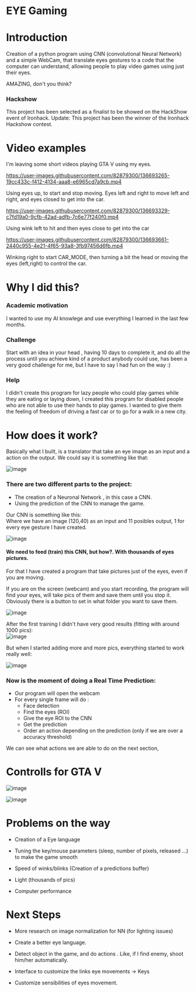 # EYE Gaming

# Introduction

Creation of a python program using CNN (convolutional Neural Network) and a simple WebCam, that translate eyes gestures to a code that the computer can
understand, allowing people to play video games using just their eyes.

AMAZING, don't you think?

### Hackshow
This project has been selected as a finalist to be showed on the HackShow event of Ironhack.
Update: This project has been the winner of the Ironhack Hackshow contest.

# Video examples

I'm leaving some short videos playing GTA V using my eyes.


https://user-images.githubusercontent.com/82879300/136693265-19cc433c-f412-4134-aaa8-e6965cd7a9cb.mp4

Using eyes up, to start and stop moving. Eyes left and right to move left and right, and eyes closed to get into the car.

https://user-images.githubusercontent.com/82879300/136693329-c7fd19a0-9cfb-42ad-adfb-7c6e77f240f0.mp4

Using wink left to hit and then eyes close to get into the car

https://user-images.githubusercontent.com/82879300/136693661-2440c955-4e21-4f65-93a8-3fb97456d6fb.mp4

Winking right to start CAR_MODE, then turning a bit the head or moving the eyes (left,right) to control the car.


# Why I did this?

### Academic motivation 
I wanted to use my AI knowlege and use everything I learned in the last few months.

### Challenge
Start with an idea in your head , having 10 days to complete it, and do all the process until you achieve kind of a product anybody could use, has been a very good challenge for me, but I have to say I had fun on the way :)

### Help
I didn't create this program for lazy people who could play games while they are eating or laying down, I created this program for disabled people who are not able to use their hands to play games. I wanted to give them the feeling of freedom of driving a fast car or to go for a walk in a new city.

# How does it work?

Basically what I built, is a translator that take an eye image as an input and a action on the output. We could say it is something like that:  


![image](https://user-images.githubusercontent.com/82879300/136744872-3f10c188-0586-46af-a25a-d154f288d252.png)


### There are two different parts to the project:
  * The creation of a Neuronal Network , in this case a CNN.
  * Using the prediction of the CNN to manage the game.

Our CNN is something like this:  
Where we have an image (120,40) as an input and 11 posibles output, 1 for every eye gesture I have created.  

![image](https://user-images.githubusercontent.com/82879300/136745190-3f59c5d7-e132-440c-944b-185b9080cf09.png)


#### We need to feed (train) this CNN, but how?. With thousands of eyes pictures.

For that I have created a program that take pictures just of the eyes, even if you are moving.   

If you are on the screen (webcam) and you start recording, the program will find your eyes, will take pics of them and
save them until you stop it. Obviously there is a button to set in what folder you want to save them.

![image](https://user-images.githubusercontent.com/82879300/136746149-2a769973-60ff-4a83-907d-4feb3d6a2b32.png)


After the first training I didn't have very good results (fitting with around 1000 pics):  
![image](https://user-images.githubusercontent.com/82879300/136747010-7cde8a70-deda-4d2f-9f13-6bcb809032d4.png)

But when I started adding more and more pics, everything started to work really well:

![image](https://user-images.githubusercontent.com/82879300/136747077-3288b318-bc87-4084-a790-00efac84c527.png)


### Now is the moment of doing a Real Time Prediction: 

* Our program will open the webcam
* For every single frame will do :
    + Face detection
    + Find the eyes (ROI)
    + Give the eye ROI to the CNN
    + Get the prediction
    + Order an action depending on the prediction (only if we are over a accuracy threshold)

We can see what actions we are able to do on the next section,



# Controlls for GTA V

![image](https://user-images.githubusercontent.com/82879300/136694237-b9be4f52-b9d3-4690-a717-a89b6e6330ef.png)

![image](https://user-images.githubusercontent.com/82879300/136694262-1f1cf82c-a879-46db-85e2-036764afbb64.png)



# Problems on the way

* Creation of a Eye language 

* Tuning the key/mouse parameters (sleep, number of pixels, released …) to make the game smooth

* Speed of winks/blinks (Creation of a predictions buffer)

* Light (thousands of pics)

* Computer performance

# Next Steps

* More research on image normalization for NN (for lighting issues)

* Create a better  eye language.

* Detect object in the game, and do actions . Like, if I find enemy, shoot him/her automatically. 

* Interface to customize the links eye movements → Keys 

* Customize sensibilities of eyes movement.

